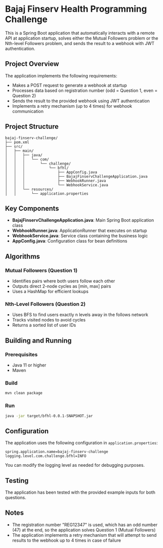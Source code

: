 # Bajaj Finserv Health Programming Challenge

This is a Spring Boot application that automatically interacts with a remote API at application startup, solves either the Mutual Followers problem or the Nth-level Followers problem, and sends the result to a webhook with JWT authentication.

## Project Overview

The application implements the following requirements:
- Makes a POST request to generate a webhook at startup
- Processes data based on registration number (odd = Question 1, even = Question 2)
- Sends the result to the provided webhook using JWT authentication
- Implements a retry mechanism (up to 4 times) for webhook communication

## Project Structure

```
bajaj-finserv-challenge/
├── pom.xml
├── src/
│   ├── main/
│   │   ├── java/
│   │   │   └── com/
│   │   │       └── challenge/
│   │   │           └── bfhl/
│   │   │               ├── AppConfig.java
│   │   │               ├── BajajFinservChallengeApplication.java
│   │   │               ├── WebhookRunner.java
│   │   │               └── WebhookService.java
│   │   └── resources/
│   │       └── application.properties
```

## Key Components

- **BajajFinservChallengeApplication.java**: Main Spring Boot application class
- **WebhookRunner.java**: ApplicationRunner that executes on startup
- **WebhookService.java**: Service class containing the business logic
- **AppConfig.java**: Configuration class for bean definitions

## Algorithms

### Mutual Followers (Question 1)
- Identifies pairs where both users follow each other
- Outputs direct 2-node cycles as [min, max] pairs
- Uses a HashMap for efficient lookups

### Nth-Level Followers (Question 2)
- Uses BFS to find users exactly n levels away in the follows network
- Tracks visited nodes to avoid cycles
- Returns a sorted list of user IDs

## Building and Running

### Prerequisites
- Java 11 or higher
- Maven

### Build
```bash
mvn clean package
```

### Run
```bash
java -jar target/bfhl-0.0.1-SNAPSHOT.jar
```

## Configuration

The application uses the following configuration in `application.properties`:
```
spring.application.name=bajaj-finserv-challenge
logging.level.com.challenge.bfhl=INFO
```

You can modify the logging level as needed for debugging purposes.

## Testing

The application has been tested with the provided example inputs for both questions.

## Notes

- The registration number "REG12347" is used, which has an odd number (47) at the end, so the application solves Question 1 (Mutual Followers)
- The application implements a retry mechanism that will attempt to send results to the webhook up to 4 times in case of failure
